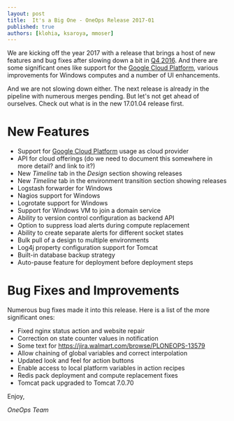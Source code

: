 ```yaml
---
layout: post
title:  It's a Big One - OneOps Release 2017-01
published: true
authors: [klohia, ksaroya, mmoser]
---
```


We are kicking off the year 2017 with a release that brings a host of new features and bug fixes after slowing down a bit in [Q4 2016](/general/blog/2016-12-28-oneops-releases-2016-q4.html). And there are
some significant ones like support for the [Google Cloud Platform](https://cloud.google.com/), various
improvements for Windows computes and a number of UI enhancements.

And we are not slowing down either. The next release is already in the pipeline with numerous merges pending. But
let's not get ahead of ourselves. Check out what is in the new 17.01.04 release first.

<!--more-->


# New Features

- Support for [Google Cloud Platform](https://cloud.google.com/) usage as cloud provider 
- API for cloud offerings (do we need to document this somewhere in more detail? and link to it?)
- New _Timeline_ tab in the _Design_ section showing releases
- New _Timeline_ tab in the environment transition section showing releases
- Logstash forwarder for Windows
- Nagios support for Windows
- Logrotate support for Windows
- Support for Windows VM to join a domain service
- Ability to version control configuration as backend API
- Option to suppress load alerts during compute replacement
- Ability to create separate alerts for different socket states
- Bulk pull of a design to multiple environments
- Log4j property configuration support for Tomcat
- Built-in database backup strategy
- Auto-pause feature for deployment before deployment steps

# Bug Fixes and Improvements

Numerous bug fixes made it into this release. Here is a list of the more significant ones: 

- Fixed nginx status action and website repair
- Correction on state counter values in notification
- Some text for https://jira.walmart.com/browse/PLONEOPS-13579
- Allow chaining of global variables and correct interpolation
- Updated look and feel for action buttons
- Enable access to local platform variables in action recipes
- Redis pack deployment and compute replacement fixes
- Tomcat pack upgraded to Tomcat 7.0.70

Enjoy,

_OneOps Team_
